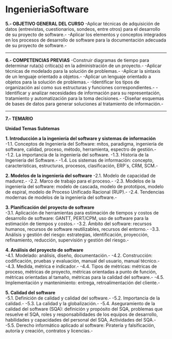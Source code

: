 # IngenieriaSoftware
**5.- OBJETIVO GENERAL DEL CURSO**
 -Aplicar técnicas de adquisición de datos (entrevistas, cuestionarios, sondeos, entre otros) para el 
 desarrollo de su proyecto de software.- 
 -Aplicar los elementos y conceptos integrados en los procesos de desarrollo de software para la 
 documentación adecuada de su proyecto de software.- 
 _____________________________________________________________________________________________________
**6.- COMPETENCIAS PREVIAS** 
 -Construir diagramas de tiempo para determinar ruta(s) crítica(s) en la administración de un proyecto.- 
 -Aplicar técnicas de modelado para la solución de problemas.- 
 -Aplicar la sintaxis de un lenguaje orientado a objetos.- 
 -Aplicar un lenguaje orientado a objetos para la solución de problemas.- 
 -Identificar los tipos de organización así como sus estructuras y funciones correspondientes.- 
 -Identificar y analizar necesidades de información para su representación, tratamiento y 
 automatización para la toma decisiones.- 
 -Diseñar esquemas de bases de datos para generar soluciones al tratamiento de información.- 
 ______________________________________________________________________________________________________
**7.- TEMARIO**
 
**Unidad 	Temas 	Subtemas**

**1.  	Introducción a la ingeniería del software y sistemas de información**	
-1.1. Conceptos de Ingeniería del Software: mitos, paradigma, ingeniería de software, calidad, proceso,
     método, herramienta, espectro de gestión.- 
-1.2. La 	importancia 	de 	la 	ingeniería 	del software. 
-1.3. Historia de la Ingeniería del Software.- 
-1.4. Los sistemas de información: concepto, características, estructuras, procesos, clasificación, ERP´s,
     CRM, SCM.-

 **2.  	Modelos de la ingeniería del software**	
-2.1. Modelo de capacidad de madurez.- 
-2.2. Marco de trabajo para el proceso.- 
-2.3. Modelos de la ingeniería del software: modelo de cascada, modelo de prototipos, modelo de espiral,
     modelo de Proceso Unificado Racional (RUP).- 
-2.4. Tendencias modernas de modelos de la ingeniería del software.-

**3.  	Planificación del proyecto de software** 	
-3.1. Aplicación de herramientas para estimación de tiempos y costos de desarrollo de software: GANTT,
     PERT/CPM, uso de software para la estimación de tiempos y costos.- 
-3.2. Ámbito del software: recursos humanos, recursos de software reutilizables, recursos del entorno.- 
-3.3. Análisis y gestión del riesgo: estrategias, identificación, proyección, refinamiento, reducción, 
     supervisión y gestión del riesgo.- 

**4.  	 Análisis del proyecto de software** 	
-4.1. Modelado: análisis, diseño, documentación.-
-4.2. Construcción: codificación, pruebas y evaluación, manual del usuario, manual técnico.- 
-4.3. Medida, métrica e indicador.- 
-4.4. Tipos de métricas: métricas de proceso, métricas de proyecto, métricas orientadas a punto de función,
     métricas orientadas al tamaño, métricas para la calidad del software.- 
-4.5. Implementación y mantenimiento: entrega, retroalimentación del cliente.- 

**5.  	Calidad del software**	
-5.1. Definición de calidad y calidad del software.-
-5.2. Importancia de la calidad.- 
-5.3. La calidad y la globalización.- 
-5.4. Aseguramiento de la calidad del software (SQA): definición y propósito del SQA, problemas que resuelve
     el SQA, roles y responsabilidades de los equipos de desarrollo, habilidades y capacidades del personal del
     SQA, Actividades del SQA.-  
-5.5. Derecho informático aplicado al software: Piratería y falsificación, autoría y creación, contratos y licencias.- 
 
 	 

